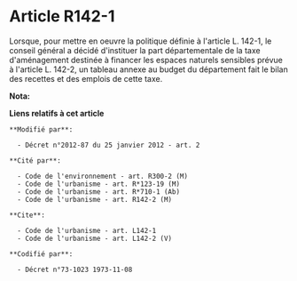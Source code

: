 # Article R142-1

Lorsque, pour mettre en oeuvre la politique définie à l'article L. 142-1, le conseil général a décidé d'instituer la part
départementale de la taxe d'aménagement destinée à financer les espaces naturels sensibles prévue à l'article L. 142-2, un
tableau annexe au budget du département fait le bilan des recettes et des emplois de cette taxe.

**Nota:**



**Liens relatifs à cet article**

	**Modifié par**:

	  - Décret n°2012-87 du 25 janvier 2012 - art. 2

	**Cité par**:

	  - Code de l'environnement - art. R300-2 (M)
	  - Code de l'urbanisme - art. R*123-19 (M)
	  - Code de l'urbanisme - art. R*710-1 (Ab)
	  - Code de l'urbanisme - art. R142-2 (M)

	**Cite**:

	  - Code de l'urbanisme - art. L142-1
	  - Code de l'urbanisme - art. L142-2 (V)

	**Codifié par**:

	  - Décret n°73-1023 1973-11-08
